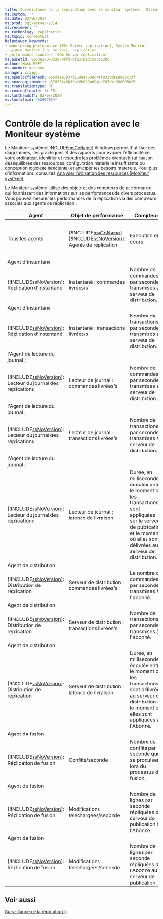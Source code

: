 ```yaml
---
title: Surveillance de la réplication avec le moniteur système | Microsoft Docs
ms.custom: ''
ms.date: 03/06/2017
ms.prod: sql-server-2014
ms.reviewer: ''
ms.technology: replication
ms.topic: conceptual
helpviewer_keywords:
- monitoring performance [SQL Server replication], System Monitor
- System Monitor [SQL Server], replication
- performance counters [SQL Server replication]
ms.assetid: 8cd3a270-0328-4bfd-bf23-b1d759cc120c
author: MashaMSFT
ms.author: mathoma
manager: craigg
ms.openlocfilehash: 2b5d1a63937a11da4703ec4ef0338dee89a5c33f
ms.sourcegitcommit: b87d36c46b39af8b929ad94ec707dee8800950f5
ms.translationtype: MT
ms.contentlocale: fr-FR
ms.lasthandoff: 02/08/2020
ms.locfileid: "62667304"
---
```

# <a name="monitoring-replication-with-system-monitor"></a>Contrôle de la réplication avec le Moniteur système
  Le Moniteur système[!INCLUDE[msCoName](../../../includes/msconame-md.md)] Windows permet d'utiliser des diagrammes, des graphiques et des rapports pour évaluer l'efficacité de votre ordinateur, identifier et résoudre les problèmes éventuels (utilisation déséquilibrée des ressources, configuration matérielle insuffisante ou conception logicielle déficiente) et anticiper les besoins matériels. Pour plus d’informations, consultez [Analyser l’utilisation des ressources &#40;Moniteur système&#41;](../../performance-monitor/monitor-resource-usage-system-monitor.md).  
  
 Le Moniteur système utilise des objets et des compteurs de performance qui fournissent des informations sur les performances de divers processus. Vous pouvez mesurer les performances de la réplication via des compteurs associés aux agents de réplication :  
  
|Agent|Objet de performance|Compteur|Description|  
|-----------|------------------------|-------------|-----------------|  
|Tous les agents|[!INCLUDE[msCoName](../../../includes/msconame-md.md)][!INCLUDE[ssNoVersion](../../../includes/ssnoversion-md.md)]: Agents de réplication|Exécution en cours|Nombre d'agents de réplication actuellement en cours d'exécution.|  
|Agent d'instantané|
  [!INCLUDE[ssNoVersion](../../../includes/ssnoversion-md.md)]: Réplication d'instantané|Instantané : commandes livrées/s|Nombre de commandes par seconde transmises au serveur de distribution.|  
|Agent d'instantané|
  [!INCLUDE[ssNoVersion](../../../includes/ssnoversion-md.md)]: Réplication d'instantané|Instantané : transactions livrées/s|Nombre de transactions par seconde transmises au serveur de distribution.|  
|l'Agent de lecture du journal ;|
  [!INCLUDE[ssNoVersion](../../../includes/ssnoversion-md.md)]: Lecteur du journal des réplications|Lecteur de journal : commandes livrées/s|Nombre de commandes par seconde transmises au serveur de distribution.|  
|l'Agent de lecture du journal ;|
  [!INCLUDE[ssNoVersion](../../../includes/ssnoversion-md.md)]: Lecteur du journal des réplications|Lecteur de journal : transactions livrées/s|Nombre de transactions par seconde transmises au serveur de distribution.|  
|l'Agent de lecture du journal ;|
  [!INCLUDE[ssNoVersion](../../../includes/ssnoversion-md.md)]: Lecteur du journal des réplications|Lecteur de journal : latence de livraison|Durée, en millisecondes, écoulée entre le moment où les transactions sont appliquées sur le serveur de publication et le moment où elles sont délivrées au serveur de distribution.|  
|Agent de distribution|
  [!INCLUDE[ssNoVersion](../../../includes/ssnoversion-md.md)]: Distribution de réplication|Serveur de distribution : commandes livrées/s|Le nombre de commandes par seconde transmises à l'abonné.|  
|Agent de distribution|
  [!INCLUDE[ssNoVersion](../../../includes/ssnoversion-md.md)]: Distribution de réplication|Serveur de distribution : transactions livrées/s|Nombre de transactions par seconde transmises à l'abonné.|  
|Agent de distribution|
  [!INCLUDE[ssNoVersion](../../../includes/ssnoversion-md.md)]: Distribution de réplication|Serveur de distribution : latence de livraison|Durée, en millisecondes, écoulée entre le moment où les transactions sont délivrées au serveur de distribution et le moment où elles sont appliquées à l'Abonné.|  
|Agent de fusion|
  [!INCLUDE[ssNoVersion](../../../includes/ssnoversion-md.md)]: Réplication de fusion|Conflits/seconde|Nombre de conflits par seconde qui se produisent lors du processus de fusion.|  
|Agent de fusion|
  [!INCLUDE[ssNoVersion](../../../includes/ssnoversion-md.md)]: Réplication de fusion|Modifications téléchargées/seconde|Nombre de lignes par seconde répliquées du serveur de publication à l'Abonné.|  
|Agent de fusion|
  [!INCLUDE[ssNoVersion](../../../includes/ssnoversion-md.md)]: Réplication de fusion|Modifications téléchargées/seconde|Nombre de lignes par seconde répliquées de l'Abonné au serveur de publication.|  
  
## <a name="see-also"></a>Voir aussi  
 [Surveillance de la réplication &#40;&#41;](../monitoring-replication.md)  
  
  

